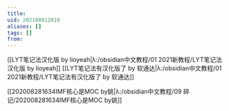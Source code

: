 ```yaml
---
title: 
uid: 202108012019
aliases: []
tags: []
from: 
---
```

[[LYT笔记法汉化版 by lioyeah|λ:/obsidian中文教程/01 2021新教程/LYT笔记法汉化版 by lioyeah]]
[[LYT笔记法有汉化版了 by 软通达|λ:/obsidian中文教程/01 2021新教程/LYT笔记法有汉化版了 by 软通达]]

[[202008281634IMF核心是MOC by姚|λ:/obsidian中文教程/09 碎记/202008281634IMF核心是MOC by姚]]